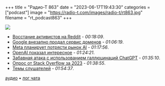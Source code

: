 +++
title = "Радио-Т 863"
date = "2023-06-17T19:43:30"
categories = ["podcast"]
image = "https://radio-t.com/images/radio-t/rt863.jpg"
filename = "rt_podcast863"
+++

![](https://radio-t.com/images/radio-t/rt863.jpg)

- [Восстание активистов на Reddit](https://www.theverge.com/2023/6/16/23763538/reddit-blackout-api-protest-mod-replacement-threat) - *00:18:09*.
- [Google внезапно продал сервис доменов](https://www.engadget.com/google-unexpectedly-sells-its-domain-hosting-business-to-squarespace-183001176.html?src=rss) - *01:06:19*.
- [Meta планирует потрясти рынок AI](https://www.artisana.ai/articles/metas-plan-to-offer-free-commercial-ai-models-puts-pressure-on-google-and) - *01:17:56*.
- [OpenAI показал интересное](https://techcrunch.com/2023/06/13/openai-intros-new-generative-text-features-while-reducing-pricing/) - *01:24:21*.
- [Забавная атака с использованием галлюцинаций ChatGPT](https://www.infosecurity-magazine.com/news/chatgpt-spreads-malicious-packages/) - *01:35:10*.
- [Опрос от Stack Overflow за 2023](https://survey.stackoverflow.co/2023/?utm_source=banner) - *01:38:55*.
- [Темы слушателей](https://radio-t.com/p/2023/06/13/prep-863/) - *01:54:37*.

[аудио](https://cdn.radio-t.com/rt_podcast863.mp3) • [лог чата](https://chat.radio-t.com/logs/radio-t-863.html)
<audio src="https://cdn.radio-t.com/rt_podcast863.mp3" preload="none"></audio>
